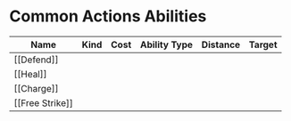 # Common Actions Abilities

| Name            | Kind | Cost | Ability Type | Distance | Target |
| --------------- | ---- | ---- | ------------ | -------- | ------ |
| [[Defend]]      |      |      |              |          |        |
| [[Heal]]        |      |      |              |          |        |
| [[Charge]]      |      |      |              |          |        |
| [[Free Strike]] |      |      |              |          |        |
